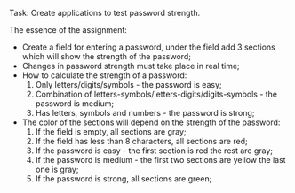 Task:
Create applications to test password strength.

The essence of the assignment:
* Create a field for entering a password, under the field add 3 sections which will show the strength of the password;
* Changes in password strength must take place in real time;
* How to calculate the strength of a password:
  1. Only letters/digits/symbols - the password is easy;
  1. Combination of letters-symbols/letters-digits/digits-symbols - the password is medium;
  1. Has letters, symbols and numbers - the password is strong;
* The color of the sections will depend on the strength of the password:
  1. If the field is empty, all sections are gray;
  1. If the field has less than 8 characters, all sections are red;
  1. If the password is easy - the first section is red the rest are gray;
  1. If the password is medium - the first two sections are yellow the last one is gray;
  1. If the password is strong, all sections are green;
